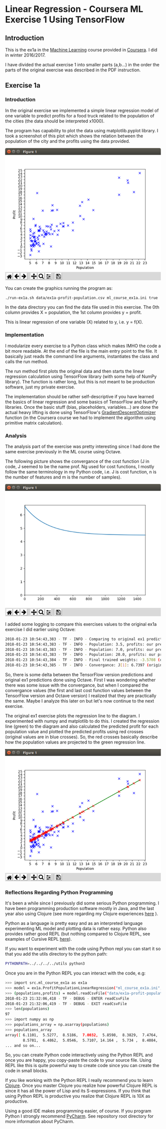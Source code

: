 # Linear Regression - Coursera ML Exercise 1 Using TensorFlow

## Introduction

This is the ex1a in the [Machine Learning](https://www.coursera.org/learn/machine-learning) course provided in [Coursera](https://www.coursera.org). I did in winter 2016/2017. 

I have divided the actual exercise 1 into smaller parts (a,b...) in the order the parts of the original exercise was described in the PDF instruction.

## Exercise 1a

### Introduction

In the original exercise we implemented a simple linear regression model of one variable to predict profits for a food truck related to the population of the cities (the data should be interpreted x1000). 

The program has capability to plot the data using matplotlib.pyplot library. I took a screenshot of this plot which shows the relation between the population of the city and the profits using the data provided.

![Octave plot of ex1](images/population-profit-plot-python.png "Octave plot of ex1")

You can create the graphics running the program as:

```bash
./run-ex1a.sh data/ex1a-profit-population.csv ml_course_ex1a.ini true
```

In the data directory you can find the data file used in this exercise. The 0th column provides X = population, the 1st column provides y = profit.

This is linear regression of one variable (X) related to y, i.e. y = f(X). 

### Implementation

I modularize every exercise to a Python class which makes IMHO the code a bit more readable. At the end of the file is the main entry point to the file. It basically just reads the command line arguments, instantiates the class and calls the run method. 

The run method first plots the original data and then starts the linear regression calculation using TensorFlow library (with some help of NumPy library). The function is rather long, but this is not meant to be production software, just my private exercise. 

The implementation should be rather self-descriptive if you have learned the basics of linear regression and some basics of TensorFlow and NumPy libraries. Once the basic stuff (bias, placeholders, variables...) are done the actual heavy lifting is done using TensorFlow's [GradientDescentOptimizer](https://www.tensorflow.org/api_docs/python/tf/train/GradientDescentOptimizer) function (in the Coursera course we had to implement the algorithm using primitive matrix calculation).

### Analysis

The analysis part of the exercise was pretty interesting since I had done the same exercise previously in the ML course using Octave. 

The following picture shows the convergance of the cost function (J in code, J seemed to be the name prof. Ng used for cost functions, I mostly follow the same terminology in my Python code, i.e. J is cost function, n is the number of features and m is the number of samples).

![Convergance of Python exercise](images/convergance-python.png "Convergance of Python exercise")

I added some logging to compare this exercises values to the original ex1a exercise I did earlier using Octave:

```bash
2018-01-23 10:54:43,383 - TF - INFO - Comparing to original ex1 predictions using populations 3.5, 7.0 and 20.0
2018-01-23 10:54:43,383 - TF - INFO - Population: 3.5, profits: our predicion: 0.490537 (original: 0.451977), delta: 0.04 (8.53%)
2018-01-23 10:54:43,383 - TF - INFO - Population: 7.0, profits: our predicion: 4.551895 (original: 4.534245), delta: 0.02 (0.39%)
2018-01-23 10:54:43,383 - TF - INFO - Population: 20.0, profits: our predicion: 19.636938 (original: 19.696956), delta: -0.06 (-0.30%)
2018-01-23 10:54:43,384 - TF - INFO - Final trained weights: -3.5708 (original: -3.6303), 1.1604 (original: 1.1664)
2018-01-23 10:54:43,385 - TF - INFO - Convergance: J[1]: 6.7397 (original: 6.7372), J[1500]: 4.4866 (original: 4.4834)
```

So, there is some delta between the TensorFlow version predictions and original ex1 predictions done using Octave. First I was wondering whether there was some issue with the convergance, but when I compared the convergance values (the first and last cost function values between the TensorFlow version and Octave version) I realized that they are practically the same. Maybe I analyze this later on but let's now continue to the next exercise.

The original ex1 exercise plots the regression line to the diagram. I experimented with numpy and matplotlib to do this. I created the regression line (green) to the diagram and also calculated the predicted profit for each population value and plotted the predicted profits using red crosses (original values are in blue crosses). So, the red crosses basically describe how the population values are projected to the green regression line.

![Regression line of Python exercise](images/regression-line-python.png "Regression line of Python exercise")


### Reflections Regarding Python Programming

It's been a while since I previously did some serious Python programming. I have been programming production software mostly in Java, and the last year also using Clojure (see more regarding my Clojure experiences [here](https://medium.com/tieto-developers/clojure-impressions-round-two-f989c0945f4b) ). 

Python as a language is pretty easy and as an interpreted language experimenting ML model and plotting data is rather easy. Python also provides rather good REPL (but nothing compared to Clojure REPL, see examples of Cursive REPL [here](https://cursive-ide.com/userguide/repl.html)).

If you want to experiment with the code using Python repl you can start it so that you add the utils directory to the python path:

```bash
PYTHONPATH=../../../../utils python3
```

Once you are in the Python REPL you can interact with the code, e.g:

```bash
>>> import src.ml_course_ex1a as ex1a
>>> model = ex1a.ProfitPopulationLinearRegression("ml_course_ex1a.ini", True)
>>> (populations,profits) = model.readCsvFile("data/ex1a-profit-population.csv")
2018-01-23 21:32:06,418 - TF - DEBUG - ENTER readCsvFile
2018-01-23 21:32:06,419 - TF - DEBUG - EXIT readCsvFile
>>> len(populations)
97
>>> import numpy as np
>>> populations_array = np.asarray(populations)
>>> populations_array
array([ 6.1101,  5.5277,  8.5186,  7.0032,  5.8598,  8.3829,  7.4764,
        8.5781,  6.4862,  5.0546,  5.7107, 14.164 ,  5.734 ,  8.4084,
... and so on...
```

So, you can create Python code interactively using the Python REPL and once you are happy, you copy-paste the code to your source file. Using REPL like this is quite powerful way to create code since you can create the code in small blocks.

If you like working with the Python REPL I really recommend you to learn [Clojure](https://clojure.org/). Once you master Clojure you realize how powerful Clojure REPL is since it has all the power of Lisp and its S-expressions. If you think that using Python REPL is productive you realize that Clojure REPL is 10X as productive. 

Using a good IDE makes programming easier, of course. If you program Python I strongly recommend [PyCharm](https://www.jetbrains.com/pycharm/). See repository root directory for more information about PyCharm.



